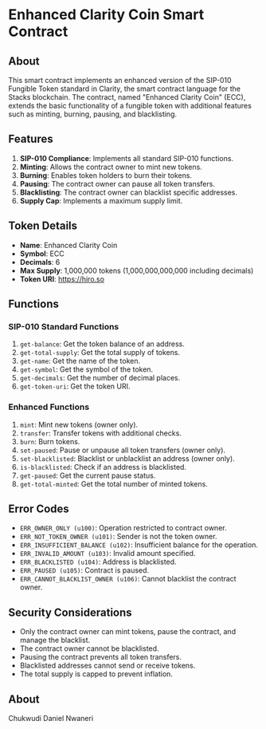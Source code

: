 # Enhanced Clarity Coin Smart Contract

## About

This smart contract implements an enhanced version of the SIP-010 Fungible Token standard in Clarity, the smart contract language for the Stacks blockchain. The contract, named "Enhanced Clarity Coin" (ECC), extends the basic functionality of a fungible token with additional features such as minting, burning, pausing, and blacklisting.

## Features

1. **SIP-010 Compliance**: Implements all standard SIP-010 functions.
2. **Minting**: Allows the contract owner to mint new tokens.
3. **Burning**: Enables token holders to burn their tokens.
4. **Pausing**: The contract owner can pause all token transfers.
5. **Blacklisting**: The contract owner can blacklist specific addresses.
6. **Supply Cap**: Implements a maximum supply limit.

## Token Details

- **Name**: Enhanced Clarity Coin
- **Symbol**: ECC
- **Decimals**: 6
- **Max Supply**: 1,000,000 tokens (1,000,000,000,000 including decimals)
- **Token URI**: https://hiro.so

## Functions

### SIP-010 Standard Functions

1. `get-balance`: Get the token balance of an address.
2. `get-total-supply`: Get the total supply of tokens.
3. `get-name`: Get the name of the token.
4. `get-symbol`: Get the symbol of the token.
5. `get-decimals`: Get the number of decimal places.
6. `get-token-uri`: Get the token URI.

### Enhanced Functions

1. `mint`: Mint new tokens (owner only).
2. `transfer`: Transfer tokens with additional checks.
3. `burn`: Burn tokens.
4. `set-paused`: Pause or unpause all token transfers (owner only).
5. `set-blacklisted`: Blacklist or unblacklist an address (owner only).
6. `is-blacklisted`: Check if an address is blacklisted.
7. `get-paused`: Get the current pause status.
8. `get-total-minted`: Get the total number of minted tokens.

## Error Codes

- `ERR_OWNER_ONLY (u100)`: Operation restricted to contract owner.
- `ERR_NOT_TOKEN_OWNER (u101)`: Sender is not the token owner.
- `ERR_INSUFFICIENT_BALANCE (u102)`: Insufficient balance for the operation.
- `ERR_INVALID_AMOUNT (u103)`: Invalid amount specified.
- `ERR_BLACKLISTED (u104)`: Address is blacklisted.
- `ERR_PAUSED (u105)`: Contract is paused.
- `ERR_CANNOT_BLACKLIST_OWNER (u106)`: Cannot blacklist the contract owner.

## Security Considerations

- Only the contract owner can mint tokens, pause the contract, and manage the blacklist.
- The contract owner cannot be blacklisted.
- Pausing the contract prevents all token transfers.
- Blacklisted addresses cannot send or receive tokens.
- The total supply is capped to prevent inflation.

## About

Chukwudi Daniel Nwaneri